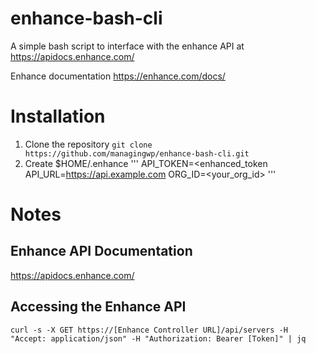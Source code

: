 # enhance-bash-cli
A simple bash script to interface with the enhance API at https://apidocs.enhance.com/

Enhance documentation https://enhance.com/docs/

# Installation
1. Clone the repository
```git clone https://github.com/managingwp/enhance-bash-cli.git```
2. Create $HOME/.enhance
'''
API_TOKEN=<enhanced_token
API_URL=https://api.example.com
ORG_ID=<your_org_id>
'''

# Notes 
## Enhance API Documentation
https://apidocs.enhance.com/
## Accessing the Enhance API
```
curl -s -X GET https://[Enhance Controller URL]/api/servers -H "Accept: application/json" -H "Authorization: Bearer [Token]" | jq
```